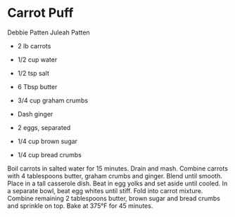 # Carrot Puff

Debbie Patten
Juleah Patten

- 2 lb carrots
- 1/2 cup water
- 1/2 tsp salt
- 6 Tbsp butter
- 3/4 cup graham crumbs

- Dash ginger
- 2 eggs, separated
- 1/4 cup brown sugar
- 1/4 cup bread crumbs

Boil carrots in salted water for 15 minutes. Drain and mash. Combine carrots with 4 tablespoons butter, graham crumbs and ginger. Blend until smooth. Place in a tall casserole dish. Beat in egg yolks and set aside until cooled. In a separate bowl, beat egg whites until stiff. Fold into carrot mixture. Combine remaining 2 tablespoons butter, brown sugar and bread crumbs and sprinkle on top. Bake at 375°F for 45 minutes.